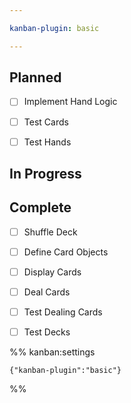 ```yaml
---

kanban-plugin: basic

---
```


## Planned

- [ ] Implement Hand Logic
- [ ] Test Cards
- [ ] Test Hands


## In Progress



## Complete

- [ ] Shuffle Deck
- [ ] Define Card Objects
- [ ] Display Cards
- [ ] Deal Cards
- [ ] Test Dealing Cards
- [ ] Test Decks




%% kanban:settings
```
{"kanban-plugin":"basic"}
```
%%